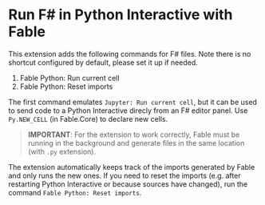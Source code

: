 # Run F# in Python Interactive with Fable

This extension adds the following commands for F# files. Note there is no shortcut configured by default, please set it up if needed.

1. Fable Python: Run current cell
2. Fable Python: Reset imports

The first command emulates `Jupyter: Run current cell`, but it can be used to send code to a Python Interactive direcly from an F# editor panel. Use `Py.NEW_CELL` (in Fable.Core) to declare new cells.

> **IMPORTANT**: For the extension to work correctly, Fable must be running in the background and generate files in the same location (with `.py` extension).

The extension automatically keeps track of the imports generated by Fable and only runs the new ones. If you need to reset the imports (e.g. after restarting Python Interactive or because sources have changed), run the command `Fable Python: Reset imports`.

